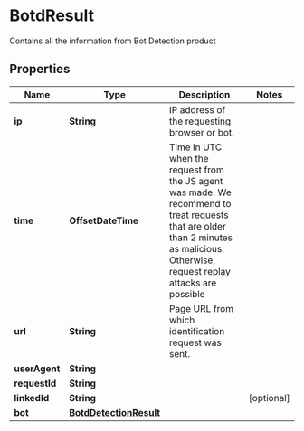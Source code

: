

# BotdResult

Contains all the information from Bot Detection product

## Properties

| Name | Type | Description | Notes |
|------------ | ------------- | ------------- | -------------|
|**ip** | **String** | IP address of the requesting browser or bot. |  |
|**time** | **OffsetDateTime** | Time in UTC when the request from the JS agent was made. We recommend to treat requests that are older than 2 minutes as malicious. Otherwise, request replay attacks are possible |  |
|**url** | **String** | Page URL from which identification request was sent. |  |
|**userAgent** | **String** |  |  |
|**requestId** | **String** |  |  |
|**linkedId** | **String** |  |  [optional] |
|**bot** | [**BotdDetectionResult**](BotdDetectionResult.md) |  |  |



